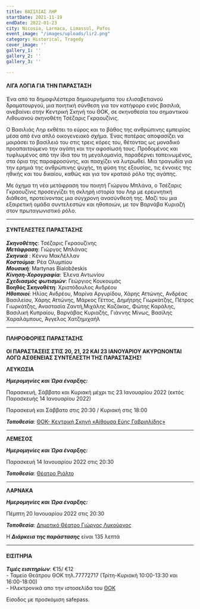 ```yaml
---
title: ΒΑΣΙΛΙΑΣ ΛΗΡ
startDate: 2021-11-19
endDate: 2022-01-23
city: Nicosia, Larnaca, Limassol, Pafos
event_image: "/images/uploads/lir2.png"
category: Historical, Tragedy
cover_image: ''
gallery_1: ''
gallery_2: ''
gallery_3: ''

---
```

#### ΛΙΓΑ ΛΟΓΙΑ ΓΙΑ ΤΗΝ ΠΑΡΑΣΤΑΣΗ

Ένα από τα δημοφιλέστερα δημιουργήματα του ελισαβετιανού δραματουργού, μια ποιητική σύνθεση για τον κατήφορο ενός βασιλιά, ανεβαίνει στην Κεντρική Σκηνή του ΘΟΚ, σε σκηνοθεσία του σημαντικού Λιθουανού σκηνοθέτη Τσέζαρις Γκραουζίνις.

Ο Βασιλιάς Ληρ εκθέτει το εύρος και το βάθος της ανθρώπινης εμπειρίας μέσα από ένα απλό οικογενειακό σχήμα. Ένας πατέρας αποφασίζει να μοιράσει το βασίλειό του στις τρεις κόρες του, θέτοντας ως μοναδικό προαπαιτούμενο την αγάπη και την αφοσίωσή τους. Προδομένος και τυφλωμένος από την ίδια του τη μεγαλομανία, παραδέρνει ταπεινωμένος, στα όρια της παραφροσύνης, και πασχίζει να λυτρωθεί. Μια τραγωδία για την ερημιά της ανθρώπινης ψυχής, τη φύση της εξουσίας, τις έννοιες της ηθικής και του δικαίου, καθώς και για τον κραταιό ρόλο της αγάπης.

Με όχημα τη νέα μετάφραση του ποιητή Γιώργου Μπλάνα, ο Τσέζαρις Γκραουζίνις προσεγγίζει τη σκληρή ιστορία του Ληρ με ερευνητική διάθεση, προτείνοντας μια σύγχρονη ανασύνθεσή της. Μαζί του μια εξαιρετική ομάδα συντελεστών και ηθοποιών, με τον Βαρνάβα Κυριαζή στον πρωταγωνιστικό ρόλο.

***

#### ΣΥΝΤΕΛΕΣΤΕΣ ΠΑΡΑΣΤΑΣΗΣ

**_Σκηνοθέτης_**: Τσέζαρις Γκραουζίνης  
**_Μετάφραση_**: Γιώργος Μπλάνας  
**_Σκηνικά_** : Κέννυ ΜακΛέλλαν  
**_Κοστούμια_**: Ρέα Ολυμπίου  
**_Μουσική_**: Martynas Bialobžeskis  
**_Κίνηση-Χορογραφία_**: Έλενα Αντωνίου  
**_Σχεδιασμός φωτισμών_**: Γεώργιος Κουκουμάς  
**Βοηθός Σκηνοθέτη**: Χριστόδουλος Ανδρέου  
**_Ηθοποιοί_**: Ηλίας Ανδρέου, Μαρίνα Αργυρίδου, Χάρης Αττώνης, Ανδρέας Βασιλείου, Χάρης Αττώνης, Μάρκος Γέττος, Δημήτρης Γιωρκάτζης, Πέτρος Γιωρκάτζης, Αναστασία Ζαντή,Μιχάλης Καζάκας, Φώτης Καράλης, Βασιλική Κυπραίου, Βαρνάβας Κυριαζής, Γιάννης Μίνως, Βασίλης Χαραλάμπους, Άγγελος Χατζημιχαήλ

***

#### ΠΛΗΡΟΦΟΡΙΕΣ ΠΑΡΑΣΤΑΣΗΣ

**ΟΙ ΠΑΡΑΣΤΑΣΕΙΣ ΣΤΙΣ 20, 21, 22 ΚΑΙ 23 ΙΑΝΟΥΑΡΙΟΥ ΑΚΥΡΩΝΟΝΤΑΙ ΛΟΓΩ ΑΣΘΕΝΕΙΑΣ ΣΥΝΤΕΛΕΣΤΗ ΤΗΣ ΠΑΡΑΣΤΑΣΗΣ!**

**ΛΕΥΚΩΣΙΑ**

**_Ημερομηνίες και Ώρα έναρξης:_**

Παρασκευή, Σάββατο και Κυριακή μέχρι τις 23 Ιανουαρίου 2022 (εκτός Παρασκευής 14 Ιανουαρίου 2022)

Παρασκευή και Σάββατο στις 20:30 / Κυριακή στις 18:00

**_Τοποθεσία_**: [ΘΟΚ- Κεντρική Σκηνή «Αίθουσα Εύης Γαβριηλίδης»](https://www.google.com/maps/search/%CE%B8%CE%BF%CE%BA+%CE%BA%CE%B5%CE%BD%CF%84%CF%81%CE%B9%CE%BA%CE%B7+%CF%83%CE%BA%CE%B7%CE%BD%CE%B7/@35.1643868,33.3433124,14z "https://www.google.com/maps/search/%CE%B8%CE%BF%CE%BA+%CE%BA%CE%B5%CE%BD%CF%84%CF%81%CE%B9%CE%BA%CE%B7+%CF%83%CE%BA%CE%B7%CE%BD%CE%B7/@35.1643868,33.3433124,14z")

***

**ΛΕΜΕΣΟΣ**

**_Ημερομηνίες και Ώρα έναρξης:_**

Παρασκευή 14 Ιανουαρίου 2022 στις 20:30

**_Τοποθεσία_**: [Θέατρο Ριάλτο](https://www.google.com/maps/place/Rialto+Theatre/@34.6797568,33.043364,17z/data=!3m1!4b1!4m5!3m4!1s0x14e7331ab1ec9197:0xdf6e42bed1d077b1!8m2!3d34.6797568!4d33.0455527 "https://www.google.com/maps/place/Rialto+Theatre/@34.6797568,33.043364,17z/data=!3m1!4b1!4m5!3m4!1s0x14e7331ab1ec9197:0xdf6e42bed1d077b1!8m2!3d34.6797568!4d33.0455527")

***

**ΛΑΡΝΑΚΑ**

**_Ημερομηνίες και Ώρα έναρξης:_**

Πέμπτη 20 Ιανουαρίου 2022 στις 20:30

**_Τοποθεσία_**: [Δημοτικό Θέατρο Γιώργος Λυκούργος](https://www.google.com/maps/place/%CE%94%CE%B7%CE%BC%CE%BF%CF%84%CE%B9%CE%BA%CE%BF+%CE%98%CE%B5%CE%B1%CF%84%CF%81%CE%BF+%CE%9B%CE%B1%CF%81%CE%BD%CE%B1%CE%BA%CE%B1%CF%82/@34.9160535,33.6242074,17z/data=!3m1!4b1!4m5!3m4!1s0x14e08357d0583743:0x9596f1dd1e03bce6!8m2!3d34.9160535!4d33.6263961 "https://www.google.com/maps/place/%CE%94%CE%B7%CE%BC%CE%BF%CF%84%CE%B9%CE%BA%CE%BF+%CE%98%CE%B5%CE%B1%CF%84%CF%81%CE%BF+%CE%9B%CE%B1%CF%81%CE%BD%CE%B1%CE%BA%CE%B1%CF%82/@34.9160535,33.6242074,17z/data=!3m1!4b1!4m5!3m4!1s0x14e08357d0583743:0x9596f1dd1e03bce6!8m2!3d34.9160535!4d33.6263961")

Η **_Διάρκεια της παράστασης_** είναι 135 λεπτά

***

#### ΕΙΣΙΤΗΡΙΑ

**_Τιμές εισιτηρίων_**: €15/ €12  
\- Ταμείο Θεάτρου ΘΟΚ τηλ.77772717 (Τρίτη-Κυριακή 10:00-13:30 και 16:00-18:00)  
\- Ηλεκτρονικά απο την ιστοσελίδα του [ΘΟΚ](https://www.thoc.org.cy/event/basilias-lir,4684,229,el,shows "https://www.thoc.org.cy/event/basilias-lir,4684,229,el,shows")

Είσοδος με προσκόμιση safepass.